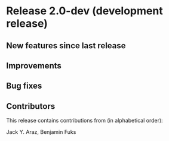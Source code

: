 # Release 2.0-dev (development release)

## New features since last release

## Improvements

## Bug fixes

## Contributors

This release contains contributions from (in alphabetical order):

Jack Y. Araz, Benjamin Fuks
